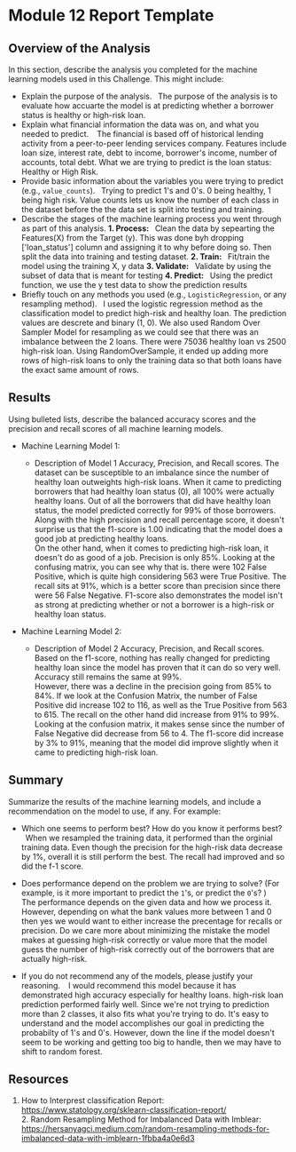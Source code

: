 # Module 12 Report Template

## Overview of the Analysis

In this section, describe the analysis you completed for the machine learning models used in this Challenge. This might include:

* Explain the purpose of the analysis.
&ensp;The purpose of the analysis is to evaluate how accuarte the model is at predicting whether a borrower status is healthy or high-risk loan. 
* Explain what financial information the data was on, and what you needed to predict.
&ensp; The financial is based off of historical lending activity from a peer-to-peer lending services company. Features include loan size, interest rate, debt to income, borrower's income, number of accounts, total debt. What we are trying to predict is the loan status: Healthy or High Risk.
* Provide basic information about the variables you were trying to predict (e.g., `value_counts`).
&ensp;Trying to predict 1's and 0's. 0 being healthy, 1 being high risk. Value counts lets us know the number of each class in the dataset before the the data set is split into testing and training. 
* Describe the stages of the machine learning process you went through as part of this analysis.
**1. Process:**
&ensp;Clean the data by sepearting the Features(X) from the Target (y). This was done byh dropping ['loan_status'] column and assigning it to why before doing so. Then split the data into training and testing dataset.
**2. Train:**
&ensp;Fit/train the model using the training X, y data
**3. Validate:**
&ensp;Validate by using the subset of data that is meant for testing 
**4. Predict:**
&ensp;Using the predict function, we use the y test data to show the prediction results 
* Briefly touch on any methods you used (e.g., `LogisticRegression`, or any resampling method).
&ensp;I used the logistic regression method as the classification model to predict high-risk and healthy loan. The prediction values are descrete and binary (1, 0). We also used Random Over Sampler Model for resampling as we could see that there was an imbalance between the 2 loans. There were 75036 healthy loan vs 2500 high-risk loan. Using RandomOverSample, it ended up adding more rows of high-risk loans to only the training data so that both loans have the exact same amount of rows. 

## Results

Using bulleted lists, describe the balanced accuracy scores and the precision and recall scores of all machine learning models.

* Machine Learning Model 1:
  * Description of Model 1 Accuracy, Precision, and Recall scores.
 The dataset can be susceptible to an imbalance since the number of healthy loan outweights high-risk loans. When it came to predicting borrowers that had healthy loan status (0), all 100% were actually healthy loans. Out of all the borrowers that did have healthy loan status, the model predicted correctly for 99% of those borrowers. Along with the high precision and recall percentage score, it doesn't surprise us that the f1-score is 1.00 indicating that the model does a good job at predicting healthy loans. <br>On the other hand, when it comes to predicting high-risk loan, it doesn't do as good of a job. Precision is only 85%. Looking at the confusing matrix, you can see why that is. there were 102 False Positive, which is quite high considering 563 were True Positive. The recall sits at 91%, which is a better score than precision since there were 56 False Negative. F1-score also demonstrates the model isn't as strong at predicting whether or not a borrower is a high-risk or healthy loan status. 


* Machine Learning Model 2:
  * Description of Model 2 Accuracy, Precision, and Recall scores.
Based on the f1-score, nothing has really changed for predicting healthy loan since the model has proven that it can do so very well. Accuracy still remains the same at 99%.<br>However, there was a decline in the precision going from 85% to 84%. If we look at the Confusion Matrix, the number of False Positive did increase 102 to 116, as well as the True Positive from 563 to 615. The recall on the other hand did increase from 91% to 99%. Looking at the confusion matrix, it makes sense since the number of False Negative did decrease from 56 to 4. The f1-score did increase by 3% to 91%, meaning that the model did improve slightly when it came to predicting high-risk loan. 

## Summary

Summarize the results of the machine learning models, and include a recommendation on the model to use, if any. For example:
* Which one seems to perform best? How do you know it performs best?
&ensp;When we resampled the training data, it performed than the orginial training data. Even though the precision for the high-risk data decrease by 1%, overall it is still perform the best. The recall had improved and so did the f-1 score. 
* Does performance depend on the problem we are trying to solve? (For example, is it more important to predict the `1`'s, or predict the `0`'s? ) 
&ensp; The performance depends on the given data and how we process it. However, depending on what the bank values more between 1 and 0 then yes we would want to either increase the precentage for recalls or precision. Do we care more about minimizing the mistake the model makes at guessing high-risk correctly or value more that the model guess the number of high-risk correctly out of the borrowers that are actually high-risk. 

* If you do not recommend any of the models, please justify your reasoning.
&ensp; I would recommend this model because it has demonstrated high accuracy especially for healthy loans. high-risk loan prediction performed fairly well. Since we're not trying to prediction more than 2 classes, it also fits what you're trying to do. It's easy to understand and the model accomplishes our goal in predicting the probabilty of 1's and 0's. However, down the line if the model doesn't seem to be working and getting too big to handle, then we may have to shift to random forest. 

## Resources
1. How to Interprest classification Report: https://www.statology.org/sklearn-classification-report/
<br>2. Random Resampling Method for Imbalanced Data with Imblear: https://hersanyagci.medium.com/random-resampling-methods-for-imbalanced-data-with-imblearn-1fbba4a0e6d3